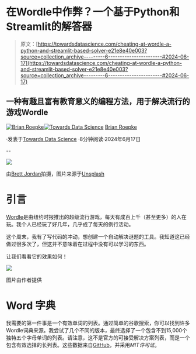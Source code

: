 # 在Wordle中作弊？一个基于Python和Streamlit的解答器

> 原文：[https://towardsdatascience.com/cheating-at-wordle-a-python-and-streamlit-based-solver-e21e8e40e003?source=collection_archive---------6-----------------------#2024-06-17](https://towardsdatascience.com/cheating-at-wordle-a-python-and-streamlit-based-solver-e21e8e40e003?source=collection_archive---------6-----------------------#2024-06-17)

## 一种有趣且富有教育意义的编程方法，用于解决流行的游戏Wordle

[](https://medium.com/@broepke?source=post_page---byline--e21e8e40e003--------------------------------)[![Brian Roepke](../Images/0b7ef72cbfc9acda69fde14127d65dcf.png)](https://medium.com/@broepke?source=post_page---byline--e21e8e40e003--------------------------------)[](https://towardsdatascience.com/?source=post_page---byline--e21e8e40e003--------------------------------)[![Towards Data Science](../Images/a6ff2676ffcc0c7aad8aaf1d79379785.png)](https://towardsdatascience.com/?source=post_page---byline--e21e8e40e003--------------------------------) [Brian Roepke](https://medium.com/@broepke?source=post_page---byline--e21e8e40e003--------------------------------)

·发表于[Towards Data Science](https://towardsdatascience.com/?source=post_page---byline--e21e8e40e003--------------------------------) ·8分钟阅读·2024年6月17日

--

![](../Images/4e4c0222e414c3b56da59649077b4bd8.png)

由[Brett Jordan](https://unsplash.com/@brett_jordan?utm_source=medium&utm_medium=referral)拍摄，图片来源于[Unsplash](https://unsplash.com/?utm_source=medium&utm_medium=referral)

# 引言

[Wordle](https://www.nytimes.com/games/wordle/index.html)是由纽约时报推出的超级流行游戏，每天有成百上千（甚至更多）的人在玩。我个人已经玩了好几年，几乎成了每天的例行活动。

这个周末，我有了写代码的冲动，想创建一个自动解决谜题的工具。我知道这已经做过很多次了，但这并不意味着在过程中没有可以学习的东西。

让我们看看它的效果如何！

![](../Images/d02bee4c859d6399bf241407b46c62c3.png)

图片由作者提供

# Word 字典

我需要的第一件事是一个有效单词的列表。通过简单的谷歌搜索，你可以找到许多Wordle词典来源。我尝试了几个不同的版本，最终选择了一个包含不到15,000个独特五个字母单词的列表。请注意，这不是官方的可接受解决方案列表，而是一个包含有效选择的长列表。这些数据来自[GitHub](https://github.com/tabatkins/wordle-list)，并采用*MIT许可证*。
